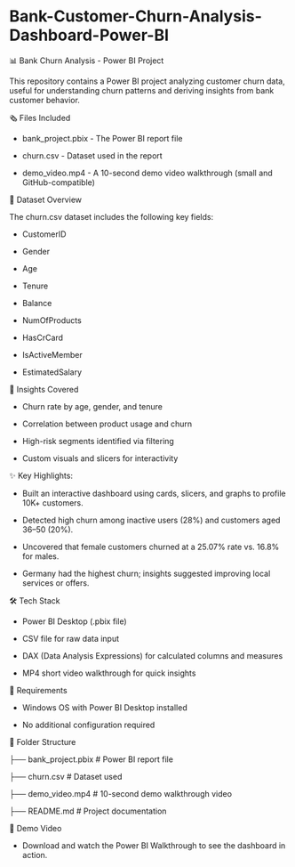 # Bank-Customer-Churn-Analysis-Dashboard-Power-BI
📊 Bank Churn Analysis - Power BI Project

This repository contains a Power BI project analyzing customer churn data, useful for understanding churn patterns and deriving insights from bank customer behavior.

🗞 Files Included

- bank_project.pbix - The Power BI report file

- churn.csv - Dataset used in the report

- demo_video.mp4 - A 10-second demo video walkthrough (small and GitHub-compatible)

📝 Dataset Overview

The churn.csv dataset includes the following key fields:

- CustomerID

- Gender

- Age

- Tenure

- Balance

- NumOfProducts

- HasCrCard

- IsActiveMember

- EstimatedSalary

🌟 Insights Covered

- Churn rate by age, gender, and tenure

- Correlation between product usage and churn

- High-risk segments identified via filtering

- Custom visuals and slicers for interactivity

✨ Key Highlights:

- Built an interactive dashboard using cards, slicers, and graphs to profile 10K+ customers.

- Detected high churn among inactive users (28%) and customers aged 36–50 (20%).

- Uncovered that female customers churned at a 25.07% rate vs. 16.8% for males.

- Germany had the highest churn; insights suggested improving local services or offers.

🛠 Tech Stack

- Power BI Desktop (.pbix file)

- CSV file for raw data input

- DAX (Data Analysis Expressions) for calculated columns and measures

- MP4 short video walkthrough for quick insights

📄 Requirements

- Windows OS with Power BI Desktop installed

- No additional configuration required

📂 Folder Structure


├── bank_project.pbix        # Power BI report file

├── churn.csv                # Dataset used

├── demo_video.mp4           # 10-second demo walkthrough video

├── README.md                # Project documentation


📅 Demo Video

- Download and watch the Power BI Walkthrough to see the dashboard in action.
